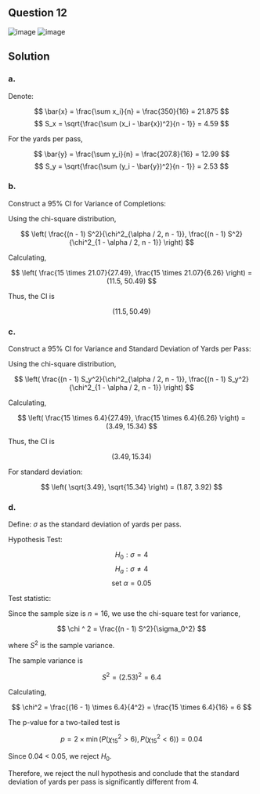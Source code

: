## Question 12

![image](https://github.com/user-attachments/assets/8a3b763e-b5cc-49d5-b076-a7c732ab6004)
![image](https://github.com/user-attachments/assets/f7d92974-7d23-4f09-bdf3-a5a9e90a0a84)

## Solution

### a.

Denote:

$$
\bar{x} = \frac{\sum x_i}{n} = \frac{350}{16} = 21.875
$$
$$
S_x = \sqrt{\frac{\sum (x_i - \bar{x})^2}{n - 1}} = 4.59
$$

For the yards per pass,

$$
\bar{y} = \frac{\sum y_i}{n} = \frac{207.8}{16} = 12.99
$$
$$
S_y = \sqrt{\frac{\sum (y_i - \bar{y})^2}{n - 1}} = 2.53
$$

### b.

Construct a 95% CI for Variance of Completions:

Using the chi-square distribution,

$$
\left( \frac{(n - 1) S^2}{\chi^2_{\alpha / 2, n - 1}}, \frac{(n - 1) S^2}{\chi^2_{1 - \alpha / 2, n - 1}} \right)
$$

Calculating,

$$
\left( \frac{15 \times 21.07}{27.49}, \frac{15 \times 21.07}{6.26} \right) = (11.5, 50.49)
$$

Thus, the CI is

$$
(11.5, 50.49)
$$

### c. 


Construct a 95% CI for Variance and Standard Deviation of Yards per Pass:

Using the chi-square distribution,

$$
\left( \frac{(n - 1) S_y^2}{\chi^2_{\alpha / 2, n - 1}}, \frac{(n - 1) S_y^2}{\chi^2_{1 - \alpha / 2, n - 1}} \right)
$$

Calculating,

$$
\left( \frac{15 \times 6.4}{27.49}, \frac{15 \times 6.4}{6.26} \right) = (3.49, 15.34)
$$

Thus, the CI is

$$
(3.49, 15.34)
$$

For standard deviation:

$$
\left( \sqrt{3.49}, \sqrt{15.34} \right) = (1.87, 3.92)
$$

### d.

Define: $\sigma$ as the standard deviation of yards per pass.

Hypothesis Test:

$$
H_0: \sigma = 4
$$
$$
H_a: \sigma \neq 4
$$
$$
\text{set } \alpha = 0.05
$$

Test statistic:

Since the sample size is $n = 16$, we use the chi-square test for variance,

$$
\chi ^ 2 = \frac{(n - 1) S^2}{\sigma_0^2}
$$

where $S^2$ is the sample variance.

The sample variance is

$$
S^2 = (2.53)^2 = 6.4
$$

Calculating,

$$
\chi^2 = \frac{(16 - 1) \times 6.4}{4^2} = \frac{15 \times 6.4}{16} = 6
$$

The p-value for a two-tailed test is

$$
p = 2 \times \min \left( P(\chi ^ 2_{15} > 6), P(\chi ^ 2_{15} < 6) \right) = 0.04
$$

Since 0.04 < 0.05, we reject $H_0$.

Therefore, we reject the null hypothesis and conclude that the standard deviation of yards per pass is significantly different from 4.
